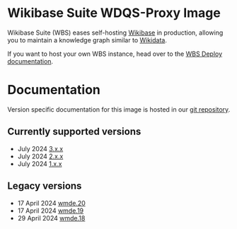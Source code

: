 # Wikibase Suite WDQS-Proxy Image

Wikibase Suite (WBS) eases self-hosting [Wikibase](https://wikiba.se) in production, allowing you to maintain a knowledge graph similar to [Wikidata](https://www.wikidata.org/wiki/Wikidata:Main_Page).

If you want to host your own WBS instance, head over to the [WBS Deploy documentation](./deploy/README.md).

# Documentation

Version specific documentation for this image is hosted in our [git repository](https://github.com/wmde/wikibase-release-pipeline/).

## Currently supported versions
- July 2024 [3.x.x](https://github.com/wmde/wikibase-release-pipeline/blob/deploy-3/build/WDQS-proxy/README.md)
- July 2024 [2.x.x](https://github.com/wmde/wikibase-release-pipeline/blob/deploy-2/build/WDQS-proxy/README.md)
- July 2024 [1.x.x](https://github.com/wmde/wikibase-release-pipeline/blob/deploy-1/build/WDQS-proxy/README.md)


## Legacy versions

- 17 April 2024 [wmde.20](https://github.com/wmde/wikibase-release-pipeline/blob/wmde.20/build/WDQS-proxy/README.md)
- 17 April 2024 [wmde.19](https://github.com/wmde/wikibase-release-pipeline/blob/wmde.19/build/WDQS-proxy/README.md)
- 29 April 2024 [wmde.18](https://github.com/wmde/wikibase-release-pipeline/blob/wmde.18/build/WDQS-proxy/README.md)
